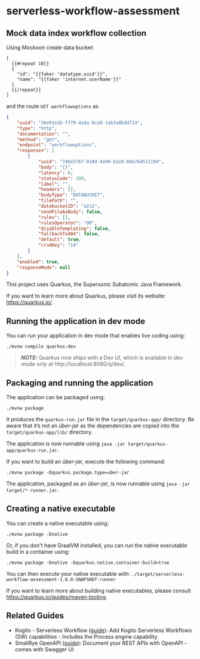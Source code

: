 # serverless-workflow-assessment

## Mock data index workflow collection

Using Mockoon create data bucket:

```
[
  {{#repeat 10}}
  {
    "id": "{{faker 'datatype.uuid'}}",
    "name": "{{faker 'internet.userName'}}"
  }
  {{/repeat}}
]
```
and the route `GET workflowoptions` as
```json
{
    "uuid": "36e91e1b-ff79-4ada-8ca9-1ab2a8bdd714",
    "type": "http",
    "documentation": "",
    "method": "get",
    "endpoint": "workflowoptions",
    "responses": [
        {
            "uuid": "74be5767-910d-4a99-b1e9-b0a764521104",
            "body": "{}",
            "latency": 0,
            "statusCode": 200,
            "label": "",
            "headers": [],
            "bodyType": "DATABUCKET",
            "filePath": "",
            "databucketID": "a2z2",
            "sendFileAsBody": false,
            "rules": [],
            "rulesOperator": "OR",
            "disableTemplating": false,
            "fallbackTo404": false,
            "default": true,
            "crudKey": "id"
        }
    ],
    "enabled": true,
    "responseMode": null
}
```

This project uses Quarkus, the Supersonic Subatomic Java Framework.

If you want to learn more about Quarkus, please visit its website: https://quarkus.io/ .

## Running the application in dev mode

You can run your application in dev mode that enables live coding using:
```shell script
./mvnw compile quarkus:dev
```

> **_NOTE:_**  Quarkus now ships with a Dev UI, which is available in dev mode only at http://localhost:8080/q/dev/.

## Packaging and running the application

The application can be packaged using:
```shell script
./mvnw package
```
It produces the `quarkus-run.jar` file in the `target/quarkus-app/` directory.
Be aware that it’s not an _über-jar_ as the dependencies are copied into the `target/quarkus-app/lib/` directory.

The application is now runnable using `java -jar target/quarkus-app/quarkus-run.jar`.

If you want to build an _über-jar_, execute the following command:
```shell script
./mvnw package -Dquarkus.package.type=uber-jar
```

The application, packaged as an _über-jar_, is now runnable using `java -jar target/*-runner.jar`.

## Creating a native executable

You can create a native executable using: 
```shell script
./mvnw package -Dnative
```

Or, if you don't have GraalVM installed, you can run the native executable build in a container using: 
```shell script
./mvnw package -Dnative -Dquarkus.native.container-build=true
```

You can then execute your native executable with: `./target/serverless-workflow-assessment-1.0.0-SNAPSHOT-runner`

If you want to learn more about building native executables, please consult https://quarkus.io/guides/maven-tooling.

## Related Guides

- Kogito - Serverless Workflow ([guide](https://quarkus.io/version/2.13/guides/kogito)): Add Kogito Serverless Workflows (SW) capabilities - Includes the Process engine capability
- SmallRye OpenAPI ([guide](https://quarkus.io/guides/openapi-swaggerui)): Document your REST APIs with OpenAPI - comes with Swagger UI
